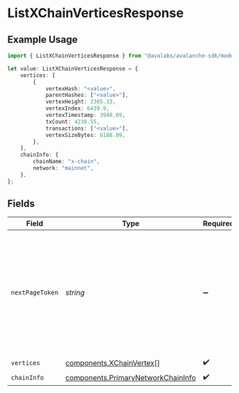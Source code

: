 # ListXChainVerticesResponse

## Example Usage

```typescript
import { ListXChainVerticesResponse } from "@avalabs/avalanche-sdk/models/components";

let value: ListXChainVerticesResponse = {
    vertices: [
        {
            vertexHash: "<value>",
            parentHashes: ["<value>"],
            vertexHeight: 2305.33,
            vertexIndex: 6439.9,
            vertexTimestamp: 3948.69,
            txCount: 4238.55,
            transactions: ["<value>"],
            vertexSizeBytes: 6188.09,
        },
    ],
    chainInfo: {
        chainName: "x-chain",
        network: "mainnet",
    },
};
```

## Fields

| Field                                                                                                                                  | Type                                                                                                                                   | Required                                                                                                                               | Description                                                                                                                            |
| -------------------------------------------------------------------------------------------------------------------------------------- | -------------------------------------------------------------------------------------------------------------------------------------- | -------------------------------------------------------------------------------------------------------------------------------------- | -------------------------------------------------------------------------------------------------------------------------------------- |
| `nextPageToken`                                                                                                                        | *string*                                                                                                                               | :heavy_minus_sign:                                                                                                                     | A token, which can be sent as `pageToken` to retrieve the next page. If this field is omitted or empty, there are no subsequent pages. |
| `vertices`                                                                                                                             | [components.XChainVertex](../../models/components/xchainvertex.md)[]                                                                   | :heavy_check_mark:                                                                                                                     | N/A                                                                                                                                    |
| `chainInfo`                                                                                                                            | [components.PrimaryNetworkChainInfo](../../models/components/primarynetworkchaininfo.md)                                               | :heavy_check_mark:                                                                                                                     | N/A                                                                                                                                    |